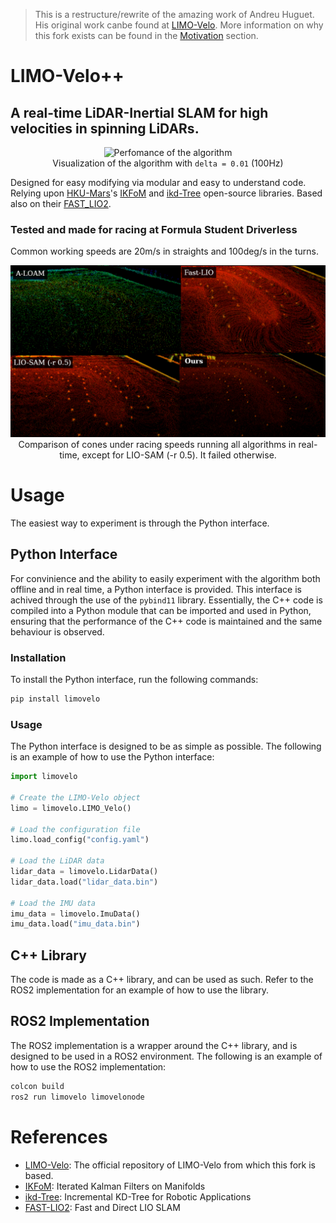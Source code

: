 > This is a restructure/rewrite of the amazing work of Andreu Huguet. His original work canbe found at [LIMO-Velo](https://github.com/Huguet57/LIMO-Velo). More information on why this fork exists can be found in the [Motivation](#Motivation) section.

# LIMO-Velo++

## A real-time LiDAR-Inertial SLAM for high velocities in spinning LiDARs.

<p align="center">
  <img src="./docs/Localization.gif" alt="Perfomance of the algorithm" /><br />
  Visualization of the algorithm with <code>delta = 0.01</code> (100Hz)
</p>

Designed for easy modifying via modular and easy to understand code. Relying upon [HKU-Mars](https://github.com/hku-mars)'s [IKFoM](https://github.com/hku-mars/IKFoM) and [ikd-Tree](https://github.com/hku-mars/ikd-Tree) open-source libraries. Based also on their [FAST_LIO2](https://github.com/hku-mars/FAST_LIO).

### Tested and made for racing at Formula Student Driverless
Common working speeds are 20m/s in straights and 100deg/s in the turns.

<p align="center">
  <img src="./docs/comparison.png" alt="Perfomance of the algorithm" /><br />
   Comparison of cones under racing speeds running all algorithms in real-time, except for LIO-SAM (-r 0.5). It failed otherwise.
</p>

# Usage

The easiest way to experiment is through the Python interface.

## Python Interface

For convinience and the ability to easily experiment with the algorithm both offline and in real time, a Python interface is provided. This interface is achived through the use of the `pybind11` library. Essentially, the C++ code is compiled into a Python module that can be imported and used in Python, ensuring that the performance of the C++ code is maintained and the same behaviour is observed.

### Installation

To install the Python interface, run the following commands:

```bash
pip install limovelo
```

### Usage

The Python interface is designed to be as simple as possible. The following is an example of how to use the Python interface:

```python
import limovelo

# Create the LIMO-Velo object
limo = limovelo.LIMO_Velo()

# Load the configuration file
limo.load_config("config.yaml")

# Load the LiDAR data
lidar_data = limovelo.LidarData()
lidar_data.load("lidar_data.bin")

# Load the IMU data
imu_data = limovelo.ImuData()
imu_data.load("imu_data.bin")
```

## C++ Library

The code is made as a C++ library, and can be used as such. Refer to the ROS2 implementation for an example of how to use the library.

## ROS2 Implementation

The ROS2 implementation is a wrapper around the C++ library, and is designed to be used in a ROS2 environment. The following is an example of how to use the ROS2 implementation:

```bash
colcon build
ros2 run limovelo limovelonode
```


# References
- [LIMO-Velo](https://github.com/Huguet57/LIMO-Velo): The official repository of LIMO-Velo from which this fork is based.
- [IKFoM](https://github.com/hku-mars/IKFoM): Iterated Kalman Filters on Manifolds
- [ikd-Tree](https://github.com/hku-mars/ikd-Tree): Incremental KD-Tree for Robotic Applications
- [FAST-LIO2](https://github.com/hku-mars/FAST_LIO): Fast and Direct LIO SLAM
